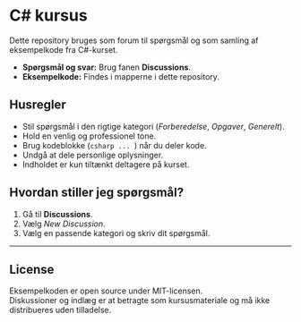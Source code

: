# C# kursus

Dette repository bruges som forum til spørgsmål og som samling af eksempelkode 
fra C#-kurset.  

- **Spørgsmål og svar:** Brug fanen **Discussions**.  
- **Eksempelkode:** Findes i mapperne i dette repository.  

## Husregler
- Stil spørgsmål i den rigtige kategori (*Forberedelse*, *Opgaver*, *Generelt*).  
- Hold en venlig og professionel tone.  
- Brug kodeblokke (```csharp ... ```) når du deler kode.  
- Undgå at dele personlige oplysninger.  
- Indholdet er kun tiltænkt deltagere på kurset.  

## Hvordan stiller jeg spørgsmål?
1. Gå til **Discussions**.  
2. Vælg *New Discussion*.  
3. Vælg en passende kategori og skriv dit spørgsmål.  

---

## License
Eksempelkoden er open source under MIT-licensen.  
Diskussioner og indlæg er at betragte som kursusmateriale og må ikke 
distribueres uden tilladelse.
